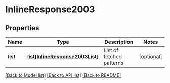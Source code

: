 # InlineResponse2003

## Properties
Name | Type | Description | Notes
------------ | ------------- | ------------- | -------------
**list** | [**list[InlineResponse2003List]**](InlineResponse2003List.md) | List of fetched patterns | [optional] 

[[Back to Model list]](../README.md#documentation-for-models) [[Back to API list]](../README.md#documentation-for-api-endpoints) [[Back to README]](../README.md)


